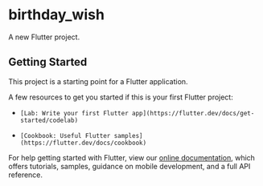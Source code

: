# birthday_wish

A new Flutter project.

## Getting Started

This project is a starting point for a Flutter application.

A few resources to get you started if this is your first Flutter project:

-	  [Lab: Write your first Flutter app](https://flutter.dev/docs/get-started/codelab)
-	  [Cookbook: Useful Flutter samples](https://flutter.dev/docs/cookbook)

For help getting started with Flutter, view our
	  [online documentation](https://flutter.dev/docs), which offers tutorials,
samples, guidance on mobile development, and a full API reference.
